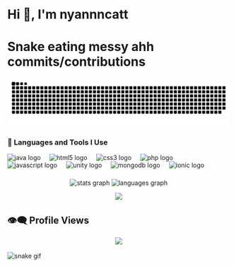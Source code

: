 <h1>Hi 👋, I'm nyannncatt</h1>
<h1>Snake eating messy ahh commits/contributions</h1>

![snake gif](https://github.com/nyannncatt/nyannncatt/blob/output/github-snake-dark.svg)

<h3>🚀 Languages and Tools I Use</h3>
<p>
 <div align="left">
  <img src="https://cdn.jsdelivr.net/gh/devicons/devicon/icons/java/java-original.svg" height="40" alt="java logo"  />
  <img width="12" />
  <img src="https://cdn.jsdelivr.net/gh/devicons/devicon/icons/html5/html5-original.svg" height="40" alt="html5 logo"  />
  <img width="12" />
  <img src="https://cdn.jsdelivr.net/gh/devicons/devicon/icons/css3/css3-original.svg" height="40" alt="css3 logo"  />
  <img width="12" />
  <img src="https://cdn.jsdelivr.net/gh/devicons/devicon/icons/php/php-original.svg" height="40" alt="php logo"  />
  <img width="12" />
  <img src="https://cdn.jsdelivr.net/gh/devicons/devicon/icons/javascript/javascript-original.svg" height="40" alt="javascript logo"  />
  <img width="12" />
  <img src="https://cdn.jsdelivr.net/gh/devicons/devicon/icons/unity/unity-original.svg" height="40" alt="unity logo"  />
  <img width="12" />
  <img src="https://cdn.jsdelivr.net/gh/devicons/devicon/icons/mongodb/mongodb-original.svg" height="40" alt="mongodb logo"  />
  <img width="12" />
  <img src="https://cdn.jsdelivr.net/gh/devicons/devicon/icons/ionic/ionic-original.svg" height="40" alt="ionic logo"  />
</div>

###
<div align="center">
  <img src="https://github-readme-stats.vercel.app/api?username=nyannncatt&hide_title=false&hide_rank=false&show_icons=true&include_all_commits=true&count_private=true&disable_animations=false&theme=dracula&locale=en&hide_border=false&order=1" height="190" alt="stats graph"  />
  <img src="https://github-readme-stats.vercel.app/api/top-langs?username=nyannncatt&locale=en&hide_title=false&layout=compact&card_width=320&langs_count=5&theme=dracula&hide_border=false&order=2" height="190" alt="languages graph"  />
 
  ![](https://github-readme-streak-stats.herokuapp.com/?user=nyannncatt&theme=dark&hide_border=false)<br/>
</div>

###
###
</p>



##  👁️‍🗨️ Profile Views
<p>
<div align="center">
  <img src="https://profile-counter.glitch.me/nyannncatt/count.svg?"  />
</div>

![snake gif](https://github.com/nyannncatt/nyannncatt/blob/output/github-contribution-grid-snake.gif)
